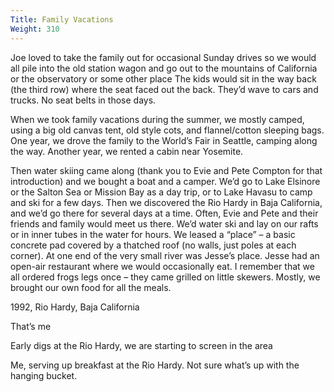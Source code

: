```yaml
---
Title: Family Vacations
Weight: 310
---
```


Joe loved to take the family out for occasional Sunday drives so we would all pile into the old station wagon and go out to the mountains of California or the observatory or some other place The kids would sit in the way back (the third row) where the seat faced out the back. They’d wave to cars and trucks. No seat belts in those days.

When we took family vacations during the summer, we mostly camped, using a big old canvas tent, old style cots, and flannel/cotton sleeping bags. One year, we drove the family to the World’s Fair in Seattle, camping along the way.  Another year, we rented a cabin near Yosemite.

Then water skiing came along (thank you to Evie and Pete Compton for that introduction) and we bought a boat and a camper. We’d go to Lake Elsinore or the Salton Sea or Mission Bay as a day trip, or to Lake Havasu to camp and ski for a few days. Then we discovered the Rio Hardy in Baja California, and we’d go there for several days at a time. Often, Evie and Pete and their friends and family would meet us there. We’d water ski and lay on our rafts or in inner tubes in the water for hours. We leased a “place” – a basic concrete pad covered by a thatched roof (no walls, just poles at each corner). At one end of the very small river was Jesse’s place. Jesse had an open-air restaurant where we would occasionally eat. I remember that we all ordered frogs legs once – they came grilled on little skewers. Mostly, we brought our own food for all the meals.


1992, Rio Hardy, Baja California

That’s me



Early digs at the Rio Hardy, we are starting to screen in the area






Me, serving up breakfast at the Rio Hardy.
Not sure what’s up with the hanging bucket.